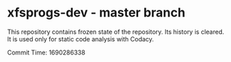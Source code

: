 # xfsprogs-dev - master branch

This repository contains frozen state of the repository.
Its history is cleared. It is used only for static code
analysis with Codacy.

Commit Time: 1690286338